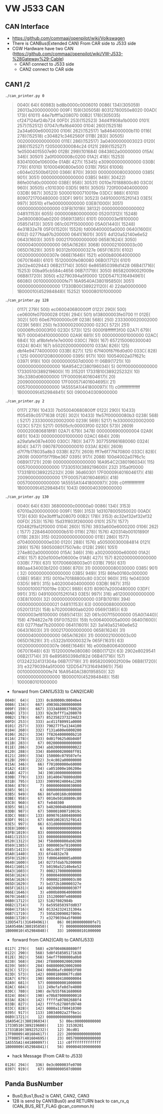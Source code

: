 # VW J533 CAN

## CAN Interface
- https://github.com/commaai/openpilot/wiki/Volkswagen
- There is CANBus(Extended CAN) From CAR side to J533 side
- CGW Hardware have two CAN (https://github.com/commaai/openpilot/wiki/VW-J533-%28Gateway%29-Cable)
   * CAN1 connect to J533 side
   * CAN2 connect to CAR side
## CAN1 /2
```
./can_printer.py 0
```

> 0040(  64)( 60983) bd8b0000c0006010
> 0086( 134)(305059) 26013a2000000000
> 009F( 159)(305058) 80312780050e8020
> 00AD( 173)( 61011) 44e7bfff1a208070
> 00B2( 178)(305035) cf247124af24b724
> 00FD( 253)(152523) 34d41f808a1b0000
> 0101( 257)(152512) 07047cffa16d4000
> 0104( 260)(152518) 2a34a600e6000200
> 0106( 262)(152517) 1a8464000000b110
> 0116( 278)(152518) c304821c3462560f
> 011B( 283)( 30505) 0020000000000000
> 011E( 286)(152517) 3a04000000003023
> 0120( 288)(152527) f205000300084c24
> 0121( 289)(152527) 1e05004015507e90
> 012B( 299)(101684) 0843802a00000000
> 015A( 346)( 30501) 2a0f0000008c0200
> 01A2( 418)( 15253) 83041000e106000e
> 01AB( 427)( 15345) e309000000000000
> 030B( 779)( 61010) 101000490800e500
> 031B( 795)( 61006) c604e02500b61200
> 0366( 870)(  3930) 0000000080030000
> 0385( 901)(  3051) 0000000000000000
> 03B5( 949)( 30422) 86fe001d0c000000
> 03BE( 958)( 30531) 0010e70188800c80
> 03C0( 960)( 30505) c1010300
> 03D5( 981)( 30505) 720f000404000000
> 03DB( 987)( 30523) 500001000710019e
> 03DC( 988)( 61010) 8090721700480000
> 03DF( 991)( 30523) 04910000152f0143
> 03E5( 997)( 30510) e11e000000000000
> 03E8(1000)(  3051) 0000000000000000
> 03FB(1019)( 38132) 0000000000000002
> 0481(1153)(  6055) 0000008800000000
> 0520(1312)( 15248) 2e08000800ab0200
> 0569(1385)(  6101) 0000003ef8100000
> 0585(1413)(  3051) 061c007f15000000
> 05A0(1440)( 15248) 4e31832e78
> 05F0(1520)( 15526) fd006400005a0000
> 0640(1600)(  6102) 0277fda97b200000
> 0641(1601)(  3051) 4d120a52140e6e52
> 0643(1603)(  3051) 0002170000000000
> 0658(1624)(  3050) 0000040000000000
> 065A(1626)(  3068) 0000021000003c00
> 065D(1629)(  3051) 90312b100000327e
> 065F(1631)(  6102) 002000000000307e
> 066E(1646)(  1521) e000b80064000000
> 0670(1648)(  6101) 15120000fe080080
> 06B0(1712)(  6101) 2b02e4029443
> 06B2(1714)(  3050) 6e865850398d1428
> 06B4(1716)( 15253) 00ba95cb584c4656
> 06B7(1719)(  3050) 86582009002f009e
> 06B8(1720)(  3050) e32790394a5f0000
> 12DD5471(316494961)( 66080) 001000000000fe71
> 16A9540A(380195850)(  3051) 0000000000000000
> 17330B00(389221120)(     4) 22da00000000
> 1B000010(452984848)( 15252) 1000080101000000



```
./can_printer.py 128
```

> 0117( 279)(   500) ec060040680000ff
> 0122( 290)(   500) ce0600fe07000028
> 0126( 294)(   501) b138000003fe0700     !!!
> 012E( 302)(   501) 60e67f000000c0ff
> 0238( 568)(   250) 2333000020002000
> 0239( 569)(   250) fe33000020002000
> 023C( 572)(   251) 00006ffc00003f00
> 023D( 573)(   125) 0000f8ffffff3f00
> 02A7( 679)(   167) 0000404100000000
> 02A9( 681)(    51) 0000000001000000
> 02AC( 684)(    10) af8bfefe1e7e0000
> 030C( 780)(   167) 6572150060300040
> 0324( 804)(   167) b502020000000010
> 033A( 826)(   125) dbf4e94774000000
> 033B( 827)(   125) 67f400f87f6d0d00
> 033C( 828)(   125) 0000012080000000
> 0395( 917)(   100) 10054002a07f621c
> 0397( 919)(   100) 00000000507d0000  !!!
> 06B9(1721)(    10) 0000000000000000
> 16A954C2(380196034)(     5) 001f000000000000
> 17330510(389219600)(    11) 315201
> 17331B10(389225232)(    10) 36c3380d06000000
> 17F00009(401604617)(    20) 2009000000000000
> 17F00057(401604695)(    21) 0057000000000000
> 1A5555A1(441800097)(    11) c0ffffffffffffff
> 1B000009(452984841)(    50) 0900040309000000



```
./can_printer.py 2
```

> 0117( 279)( 10433) 7b050040680800ff
> 0122( 290)( 10433) ff05459c05171638
> 012E( 302)( 10433) 1fe57f00000080b3
> 0238( 568)(  5217) 2333000020002000
> 0239( 569)(  5217) fe33000020002000
> 023C( 572)(  5217) 00505cfc00003f00
> 023D( 573)(  2609) 0000200806818f81
> 02A7( 679)(  3478) 0000006900000004
> 02A9( 681)(  1043) 0000000001000000
> 02AC( 684)(   209) a29afafe087e4000
> 030C( 780)(  3477) 307755f661680060
> 0324( 804)(  3477) 0907870000000010
> 033A( 826)(  2609) d7f7fb178035a8b3
> 033B( 827)(  2609) fff7e6f77f470800
> 033C( 828)(  2609) 0000f15f7f9be367
> 0395( 917)(  2088) 100d4002a07f6c1c
> 06B9(1721)(   209) 0000000000000000
> 16A954C2(380196034)(   115) 0057000000000000
> 17330510(389219600)(   232) 315a0f0000
> 17331B10(389225232)(   209) 36d60301
> 17F00009(401604617)(   418) 2009000000000000
> 17F00057(401604695)(   418) 0057000000000000
> 1A5555A1(441800097)(   209) c0ffffffffffffff
> 1B000009(452984841)(  1043) 0900040309000000



```
./can_printer.py 130
```

> 0040(  64)(   630) 36800000c00000a0
> 0086( 134)(  3153) 67010a2000000000
> 009F( 159)(  3153) 1d31078005050020
> 00AD( 173)(   630) 92e3bfff1a208070
> 00B2( 178)(  3153) dc32ef32ef32ef32
> 00FD( 253)(  1576) 15d31f803f260000
> 0101( 257)(  1577) f20482f9a12f0000
> 0104( 260)(  1576) 3933a600e6000200
> 0106( 262)(  1577) 228464000000b510
> 0116( 278)(  1576) 420314b00101890f
> 011B( 283)(   315) 0020000000000000
> 011E( 286)(  1577) d70400000000e030
> 0120( 288)(  1576) a505000300084814
> 0121( 289)(  1576) 5905008017507e8c
> 012B( 299)(  1051) 274e802a00000000
> 015A( 346)(   316) a302000000e60000
> 01A2( 418)(   157) 820d1000e106000e
> 01AB( 427)(   157) 8202000000000000
> 030B( 779)(   631) 1017006608003e01
> 031B( 795)(   631) 880aa434003b1200
> 0366( 870)(    31) 0000000080030000
> 0385( 901)(    32) 0000000000000000
> 03B5( 949)(   315) 86fe00160c000000
> 03BE( 958)(   315) 0010e70188800c80
> 03C0( 960)(   315) fe040300
> 03D5( 981)(   315) b402000404000000
> 03DB( 987)(   315) 500001000710019e
> 03DC( 988)(   631) 80907a2000480000
> 03DF( 991)(   315) 04910000152f0143
> 03E5( 997)(   316) a612000000000000
> 03E8(1000)(    32) 0000000000000000
> 03FB(1019)(   394) 0000000000000021
> 0481(1153)(    63) 0000008800000000
> 0520(1312)(   158) b702000800ab0200
> 0569(1385)(    63) 0000003ef8100000
> 0585(1413)(    32) 061c007f15000000
> 05A0(1440)(   158) 4794822e78
> 05F0(1520)(   159) fc006400005a0000
> 0640(1600)(    63) 0277fdaf7b200000
> 0641(1601)(    32) 3a140a52140e6e52
> 0643(1603)(    31) 0002170000000000
> 0658(1624)(    31) 0000040000000000
> 065A(1626)(    31) 0000021000003c00
> 065D(1629)(    31) c5322b100000327e
> 065F(1631)(    63) 002000000000307e
> 066E(1646)(    16) e000b80064000000
> 0670(1648)(    63) 15120000fe080080
> 06B0(1712)(    63) 2902e8029541
> 06B2(1714)(    31) 6e895850398d182d
> 06B4(1716)(   157) 013242324131304a
> 06B7(1719)(    31) 89582009002f009e
> 06B8(1720)(    31) e32790394a5f0000
> 12DD5471(316494961)(   756) 001000000000fe74
> 16A9540A(380195850)(    32) 0000000000000000
> 1B000010(452984848)(   158) 1000080101000000



- forward from CAN1(J533) to CAN2(CAR) 

```
0040(  64)(   133) 0c8d0000c00040e4
0086( 134)(   667) d9036b2000000000
009F( 159)(   667) 3333488003708020
00AD( 173)(   133) 92e3bfff1a208070
00B2( 178)(   667) 8523582373234d23
00FD( 253)(   333) acd11f80991a0000
0101( 257)(   333) 790277f5a1344100
0104( 260)(   332) f131a600e6000200
0106( 262)(   334) 7f8264000000b210
0116( 278)(   333) 0d01f9625d6b040f
011B( 283)(    67) 0020000000000000
011E( 286)(   334) ab02000000000022
0120( 288)(   334) 8b0000020008ff01
0121( 289)(   334) 150000c079507efe
012B( 299)(   222) 3c4c802a00000000
015A( 346)(    66) f701000000e60000
01A2( 418)(    34) ca051000e106200e
01AB( 427)(    34) 1901000000000000
030B( 779)(   133) 101400470800dd00
031B( 795)(   133) 39099024004a1200
0366( 870)(     7) 0000000080030000
0385( 901)(     6) 0000000000000000
03B5( 949)(    66) 86fe00160c000000
03BE( 958)(    67) 0010e50188800c80
03C0( 960)(    67) fe040300
03D5( 981)(    67) b402000404000000
03DB( 987)(    67) 500001000710019c
03DC( 988)(   133) 8090761600480000
03DF( 991)(    67) 04910028152f0143
03E5( 997)(    66) 631d000000000000
03E8(1000)(     6) 0000000000000000
03FB(1019)(    83) 0000000000000004
0481(1153)(    13) 0000008000000000
0520(1312)(    34) f50d000800ab0200
0569(1385)(    13) 0000003ef8100000
0585(1413)(     6) 061c007f15000000
05A0(1440)(    33) 6f44832e78
05F0(1520)(    33) fd006400005a0000
0640(1600)(    14) 0273fdab7b200000
0641(1601)(     7) b0190a52140e6e52
0643(1603)(     7) 0002170000000000
0658(1624)(     7) 0000040000000000
065A(1626)(     7) 0000021000003c00
065D(1629)(     7) bd372b100000327e
065F(1631)(    14) 002000000000307f
066E(1646)(     3) e000b80064000000
0670(1648)(    13) 15120000fe080080
06B0(1712)(    12) 5102f802984b
06B2(1714)(     7) 6e595850397dd037
06B4(1716)(    34) 013242324131304a
06B7(1719)(     7) 59582009002f009c
06B8(1720)(     7) e32790394a5f0000
12DD5471(316494961)(    86) 001000000000fe71
16A9540A(380195850)(     7) 0000000000000000
1B000010(452984848)(    33) 1000080101000000

```

- forward from CAN2(CAR) to CAN1(J533)

```
0117( 279)(   568) e20f0040680800ff
0122( 290)(   568) 5d0f458505171638
012E( 302)(   568) 54ef7f000000a0b0
0238( 568)(   284) 2f88000020002000
0239( 569)(   284) 0488000020002000
023C( 572)(   284) 00d06afc00003f00
023D( 573)(   142) 00001800067fcd80
02A7( 679)(   190) 0000404100000004
02A9( 681)(    57) 0000000001000000
02AC( 684)(    11) 249efafe0d7e4000
030C( 780)(   190) de7b55f661680060
0324( 804)(   190) e70b870000000010
033A( 826)(   142) fffffa07802688f4
033B( 827)(   142) ffffc62780fd9740
033C( 828)(   142) 0000a11f80410300
0395( 917)(   113) 10034002a27f6e1c
06B9(1721)(    12) 0000000000000000
16A954C2(380196034)(     5) 00ec000000000000
17330510(389219600)(    13) 31530201
17331B10(389225232)(    12) 36cd01
17F00009(401604617)(    22) 2009000000000000
17F00057(401604695)(    23) 0057000000000000
1A5555A1(441800097)(    11) c0ffffffffffffff
1B000009(452984841)(    56) 0900040309000000
```

- hack Message (From CAR to J533)

```
0126( 294)(   336) 0e3c000003fe0700
0397( 919)(    67) 00000000507d0000
```



## Panda BusNumber

- Bus0,Bus1,Bus2 is CAN1, CAN2, CAN3
- 128 is send by CAN1(Bus0) and RETURN back to can_rx_q (CAN_BUS_RET_FLAG @can_common.h)
